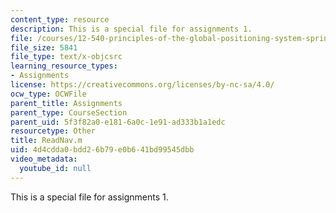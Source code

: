 ```yaml
---
content_type: resource
description: This is a special file for assignments 1.
file: /courses/12-540-principles-of-the-global-positioning-system-spring-2012/4d4cdda0bdd26b79e0b641bd99545dbb_ReadNav.m
file_size: 5841
file_type: text/x-objcsrc
learning_resource_types:
- Assignments
license: https://creativecommons.org/licenses/by-nc-sa/4.0/
ocw_type: OCWFile
parent_title: Assignments
parent_type: CourseSection
parent_uid: 5f3f82a0-e181-6a0c-1e91-ad333b1a1edc
resourcetype: Other
title: ReadNav.m
uid: 4d4cdda0-bdd2-6b79-e0b6-41bd99545dbb
video_metadata:
  youtube_id: null
---
```

This is a special file for assignments 1.
